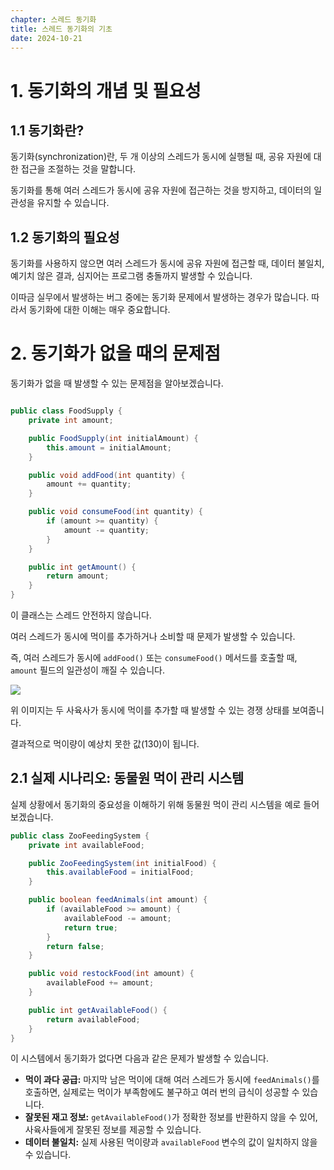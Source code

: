 ```yaml
---
chapter: 스레드 동기화
title: 스레드 동기화의 기초
date: 2024-10-21
---
```


# 1. 동기화의 개념 및 필요성

## 1.1 동기화란?

동기화(synchronization)란, 두 개 이상의 스레드가 동시에 실행될 때, 공유 자원에 대한 접근을 조절하는 것을 말합니다.

동기화를 통해 여러 스레드가 동시에 공유 자원에 접근하는 것을 방지하고, 데이터의 일관성을 유지할 수 있습니다.

## 1.2 동기화의 필요성

동기화를 사용하지 않으면 여러 스레드가 동시에 공유 자원에 접근할 때, 데이터 불일치, 예기치 않은 결과, 심지어는 프로그램 충돌까지 발생할 수 있습니다.

이따금 실무에서 발생하는 버그 중에는 동기화 문제에서 발생하는 경우가 많습니다. 따라서 동기화에 대한 이해는 매우 중요합니다.

# 2. 동기화가 없을 때의 문제점

동기화가 없을 때 발생할 수 있는 문제점을 알아보겠습니다.

```java

public class FoodSupply {
    private int amount;

    public FoodSupply(int initialAmount) {
        this.amount = initialAmount;
    }

    public void addFood(int quantity) {
        amount += quantity;
    }

    public void consumeFood(int quantity) {
        if (amount >= quantity) {
            amount -= quantity;
        }
    }

    public int getAmount() {
        return amount;
    }
}

```

이 클래스는 스레드 안전하지 않습니다.

여러 스레드가 동시에 먹이를 추가하거나 소비할 때 문제가 발생할 수 있습니다.

즉, 여러 스레드가 동시에 `addFood()` 또는 `consumeFood()` 메서드를 호출할 때, `amount` 필드의 일관성이 깨질 수 있습니다.

![](images/essentials-java/chapter19/chapter19-1.png)

위 이미지는 두 사육사가 동시에 먹이를 추가할 때 발생할 수 있는 경쟁 상태를 보여줍니다.

결과적으로 먹이량이 예상치 못한 값(130)이 됩니다.

## 2.1 실제 시나리오: 동물원 먹이 관리 시스템

실제 상황에서 동기화의 중요성을 이해하기 위해 동물원 먹이 관리 시스템을 예로 들어보겠습니다.

```java
public class ZooFeedingSystem {
    private int availableFood;

    public ZooFeedingSystem(int initialFood) {
        this.availableFood = initialFood;
    }

    public boolean feedAnimals(int amount) {
        if (availableFood >= amount) {
            availableFood -= amount;
            return true;
        }
        return false;
    }

    public void restockFood(int amount) {
        availableFood += amount;
    }

    public int getAvailableFood() {
        return availableFood;
    }
}

```

이 시스템에서 동기화가 없다면 다음과 같은 문제가 발생할 수 있습니다.

- **먹이 과다 공급:** 마지막 남은 먹이에 대해 여러 스레드가 동시에 `feedAnimals()`를 호출하면, 실제로는 먹이가 부족함에도 불구하고 여러 번의 급식이 성공할 수 있습니다.
- **잘못된 재고 정보:** `getAvailableFood()`가 정확한 정보를 반환하지 않을 수 있어, 사육사들에게 잘못된 정보를 제공할 수 있습니다.
- **데이터 불일치:** 실제 사용된 먹이량과 `availableFood` 변수의 값이 일치하지 않을 수 있습니다.

